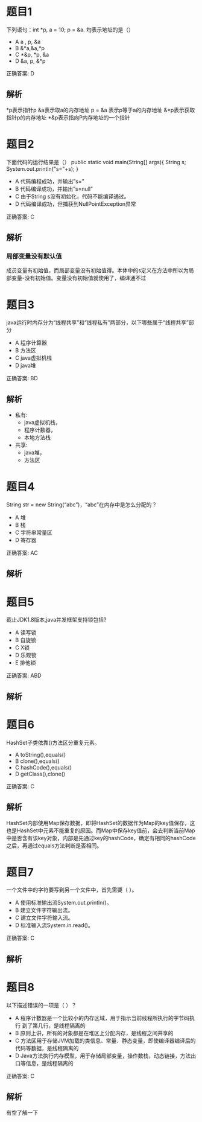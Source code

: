
# 题目1
下列语句：int *p, a = 10;  p = &a.
均表示地址的是（）
- A a , p, &a
- B &*a,&a,*p
- C *&p, *p, &a
- D &a, p, &*p

正确答案: D

## 解析
*p表示指针p
&a表示取a的内存地址
p = &a 表示p等于a的内存地址
&*p表示获取指针p的内存地址
*&p表示指向P内存地址的一个指针

# 题目2
下面代码的运行结果是（）
public static void main(String[] args){
    String s;
    System.out.println("s="+s);
}
- A 代码编程成功，并输出”s=”
- B 代码编译成功，并输出”s=null”
- C 由于String s没有初始化，代码不能编译通过。
- D 代码编译成功，但捕获到NullPointException异常

正确答案: C

## 解析
### 局部变量没有默认值
成员变量有初始值，而局部变量没有初始值得。本体中的s定义在方法中所以为局部变量-没有初始值。变量没有初始值就使用了，编译通不过

# 题目3
java运行时内存分为“线程共享”和“线程私有”两部分，以下哪些属于“线程共享”部分
- A 程序计算器
- B 方法区
- C java虚拟机栈
- D java堆

正确答案: BD

## 解析
- 私有:
    - java虚拟机栈，
    - 程序计数器，
    - 本地方法栈
- 共享:
    - java堆，
    - 方法区
    

# 题目4
String str = new String(“abc”)，“abc”在内存中是怎么分配的？
- A 堆
- B 栈
- C 字符串常量区
- D 寄存器

正确答案: AC

## 解析


# 题目5
截止JDK1.8版本,java并发框架支持锁包括?
- A 读写锁
- B 自旋锁
- C X锁
- D 乐观锁
- E 排他锁

正确答案: ABD

## 解析

# 题目6
HashSet子类依靠()方法区分重复元素。
- A toString(),equals()
- B clone(),equals()
- C hashCode(),equals()
- D getClass(),clone()

正确答案: C

## 解析
HashSet内部使用Map保存数据，即将HashSet的数据作为Map的key值保存，这也是HashSet中元素不能重复的原因。而Map中保存key值前，会去判断当前Map中是否含有该key对象，内部是先通过key的hashCode，确定有相同的hashCode之后，再通过equals方法判断是否相同。

# 题目7
一个文件中的字符要写到另一个文件中，首先需要（ ）。
- A 使用标准输出流System.out.println()。
- B 建立文件字符输出流。
- C 建立文件字符输入流。
- D 标准输入流System.in.read()。

正确答案: C

## 解析


# 题目8
以下描述错误的一项是（ ）？
- A 程序计数器是一个比较小的内存区域，用于指示当前线程所执行的字节码执行 到了第几行，是线程隔离的
- B 原则上讲，所有的对象都是在堆区上分配内存，是线程之间共享的
- C 方法区用于存储JVM加载的类信息、常量、静态变量，即使编译器编译后的代码等数据，是线程隔离的
- D Java方法执行内存模型，用于存储局部变量，操作数栈，动态链接，方法出口等信息，是线程隔离的

正确答案: C

## 解析
有空了解一下
